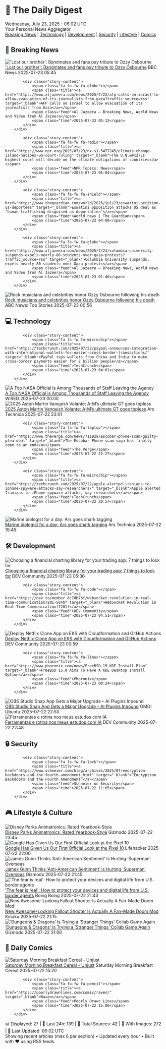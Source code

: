 <!-- Processing 54 RSS feeds at 2025-07-23 06:02:08 UTC -->
<!-- Processing: XKCD -->
<!-- Processing: Girl Genius -->
<!-- Processing: Dinosaur Comics -->
<!-- Processing: CNN Breaking News -->
<!-- Processing: BBC Breaking News -->
<!-- Processing: Al Jazeera Breaking News -->
<!-- Processing: NPR News -->
<!-- Processing: CBC News -->
<!-- Error processing https://rss.cbc.ca/lineup/topstories.xml: The read operation timed out -->
<!-- Processing: Reuters World News -->
<!-- Processing: TechCrunch -->
<!-- Processing: The Verge -->
<!-- Processing: O'Reilly Radar -->
<!-- Processing: Slashdot -->
<!-- Processing: Dev.to -->
<!-- Processing: StackOverflow Blog -->
<!-- Processing: It's FOSS -->
<!-- Processing: OMG! Ubuntu -->
<!-- Processing: DistroWatch -->
<!-- Processing: Linux.com -->
<!-- Processing: Red Hat Blog -->
<!-- Processing: Ubuntu Blog -->
<!-- Processing: InfoQ -->
<!-- Processing: DZone -->
<!-- Processing: Martin Fowler -->
<!-- Processing: The Pragmatic Engineer -->
<!-- Processing: Gizmodo -->
<!-- Processing: Schneier on Security -->
<!-- Generated 5 new posts out of 27 feeds processed -->
<div class="newspaper-header">
    <h1 class="newspaper-title">📰 The Daily Digest</h1>
    <div class="newspaper-date">Wednesday, July 23, 2025 - 06:02 UTC</div>
    <div class="newspaper-subtitle">Your Personal News Aggregator</div>
</div>

<div class="newspaper-nav">
    <a href="#breaking">Breaking News</a> |
    <a href="#tech">Technology</a> |
    <a href="#dev">Development</a> |
    <a href="#security">Security</a> |
    <a href="#lifestyle">Lifestyle</a> |
    <a href="#webcomics">Comics</a>
</div>

<div class="news-section breaking-news" id="breaking">
<h2 class="section-header">🚨 Breaking News</h2>
<div class="stories-container">
<div class="story">
            <img src="https://ichef.bbci.co.uk/ace/standard/240/cpsprodpb/dc6d/live/40d0d650-6778-11f0-8dbd-f3d32ebd3327.jpg" alt="&#x27;Lost our brother&#x27;: Bandmates and fans pay tribute to Ozzy Osbourne" class="story-image" loading="lazy" onerror="this.style.display='none'">
            <div class="story-content">
                <span class="fa fa-fw fa-flag"></span>
                <span class="title"><a href="https://www.bbc.com/news/articles/c17w4wn71z9o" target="_blank">&#x27;Lost our brother&#x27;: Bandmates and fans pay tribute to Ozzy Osbourne</a></span>
                <span class="feed">BBC News</span>
                <span class="time">2025-07-23 05:45</span>
            </div>
        </div>
<div class="story">
            
            <div class="story-content">
                <span class="fa fa-fw fa-globe"></span>
                <span class="title"><a href="https://www.aljazeera.com/news/2025/7/23/afp-calls-on-israel-to-allow-evacuation-of-its-journalists-from-gaza?traffic_source=rss" target="_blank">AFP calls on Israel to allow evacuation of its journalists from Gaza</a></span>
                <span class="feed">Al Jazeera – Breaking News, World News and Video from Al Jazeera</span>
                <span class="time">2025-07-23 05:12</span>
            </div>
        </div>
<div class="story">
            
            <div class="story-content">
                <span class="fa fa-fw fa-radio"></span>
                <span class="title"><a href="https://www.npr.org/2025/07/23/nx-s1-5477245/climate-change-island-nations-un-court-ruling" target="_blank">The U.N.&#x27;s highest court will decide on the climate obligations of countries</a></span>
                <span class="feed">NPR Topics: News</span>
                <span class="time">2025-07-23 05:04</span>
            </div>
        </div>
<div class="story">
            
            <div class="story-content">
                <span class="fa fa-fw fa-shield"></span>
                <span class="title"><a href="https://www.theguardian.com/world/2025/jul/23/eswatini-petition-us-deportees" target="_blank">Eswatini opposition attacks US deal as ‘human trafficking disguised as deportation’</a></span>
                <span class="feed">World news | The Guardian</span>
                <span class="time">2025-07-23 04:00</span>
            </div>
        </div>
<div class="story">
            
            <div class="story-content">
                <span class="fa fa-fw fa-globe"></span>
                <span class="title"><a href="https://www.aljazeera.com/news/2025/7/23/columbia-university-suspends-expels-nearly-80-students-over-gaza-protests?traffic_source=rss" target="_blank">Columbia University suspends, expels nearly 80 students over Gaza protests</a></span>
                <span class="feed">Al Jazeera – Breaking News, World News and Video from Al Jazeera</span>
                <span class="time">2025-07-23 01:46</span>
            </div>
        </div>
<div class="story">
            <img src="https://s.abcnews.com/images/GMA/ozzy-osbourne-05-gty-jef-250722_1753211816198_hpMain_4x3t_384.jpg" alt="Rock musicians and celebrities honor Ozzy Osbourne following his death" class="story-image" loading="lazy" onerror="this.style.display='none'">
            <div class="story-content">
                <span class="fa fa-fw fa-tv"></span>
                <span class="title"><a href="https://abcnews.go.com/GMA/Culture/rock-musicians-celebrities-honor-ozzy-osbourne-death/story?id=123975631" target="_blank">Rock musicians and celebrities honor Ozzy Osbourne following his death</a></span>
                <span class="feed">ABC News: Top Stories</span>
                <span class="time">2025-07-23 00:56</span>
            </div>
        </div>
</div>
</div>
<div class="news-section tech-news" id="tech">
<h2 class="section-header">💻 Technology</h2>
<div class="stories-container">
<div class="story">
            
            <div class="story-content">
                <span class="fa fa-fw fa-microchip"></span>
                <span class="title"><a href="https://techcrunch.com/2025/07/22/paypal-announces-integration-with-international-wallets-for-easier-cross-border-transactions/" target="_blank">PayPal taps wallets from China and India to make cross-border payments easier for 2 billion people</a></span>
                <span class="feed">TechCrunch</span>
                <span class="time">2025-07-23 04:01</span>
            </div>
        </div>
<div class="story">
            <img src="https://media.wired.com/photos/687fd4bb02d947fe8f99b59e/master/pass/goddard-nasa-sciGSFC_20171208_Archive_e000542large-1536x1022.jpg" alt="A Top NASA Official Is Among Thousands of Staff Leaving the Agency" class="story-image" loading="lazy" onerror="this.style.display='none'">
            <div class="story-content">
                <span class="fa fa-fw fa-bolt"></span>
                <span class="title"><a href="https://www.wired.com/story/a-top-nasa-official-is-among-thousands-of-staff-leaving-the-agency/" target="_blank">A Top NASA Official Is Among Thousands of Staff Leaving the Agency</a></span>
                <span class="feed">WIRED</span>
                <span class="time">2025-07-23 00:00</span>
            </div>
        </div>
<div class="story">
            <img src="https://cdn.arstechnica.net/wp-content/uploads/2025/07/IMG_7213-500x500.jpg" alt="2025 Aston Martin Vanquish Volante: A-M’s ultimate GT goes topless" class="story-image" loading="lazy" onerror="this.style.display='none'">
            <div class="story-content">
                <span class="fa fa-fw fa-cog"></span>
                <span class="title"><a href="https://arstechnica.com/cars/2025/07/2025-aston-martin-vanquish-volante-a-ms-ultimate-gt-goes-topless/" target="_blank">2025 Aston Martin Vanquish Volante: A-M’s ultimate GT goes topless</a></span>
                <span class="feed">Ars Technica</span>
                <span class="time">2025-07-22 23:01</span>
            </div>
        </div>
<div class="story">
            
            <div class="story-content">
                <span class="fa fa-fw fa-laptop"></span>
                <span class="title"><a href="https://www.theverge.com/news/711929/escobar-phone-scam-guilty-plea-deal" target="_blank">The Escobar Phone scam saga has finally come to an end</a></span>
                <span class="feed">The Verge</span>
                <span class="time">2025-07-22 22:27</span>
            </div>
        </div>
<div class="story">
            
            <div class="story-content">
                <span class="fa fa-fw fa-microchip"></span>
                <span class="title"><a href="https://techcrunch.com/2025/07/22/apple-alerted-iranians-to-iphone-spyware-attacks-say-researchers/" target="_blank">Apple alerted Iranians to iPhone spyware attacks, say researchers</a></span>
                <span class="feed">TechCrunch</span>
                <span class="time">2025-07-22 20:57</span>
            </div>
        </div>
<div class="story">
            <img src="https://cdn.arstechnica.net/wp-content/uploads/2025/07/20250509-SHIFFMAN_SCIENTIST_DAY1-110-500x500-1752861268.jpg" alt="Marine biologist for a day: Ars goes shark tagging" class="story-image" loading="lazy" onerror="this.style.display='none'">
            <div class="story-content">
                <span class="fa fa-fw fa-cog"></span>
                <span class="title"><a href="https://arstechnica.com/science/2025/07/marine-biologist-for-a-day-ars-goes-shark-tagging/" target="_blank">Marine biologist for a day: Ars goes shark tagging</a></span>
                <span class="feed">Ars Technica</span>
                <span class="time">2025-07-22 19:45</span>
            </div>
        </div>
</div>
</div>
<div class="news-section dev-news" id="dev">
<h2 class="section-header">🛠️ Development</h2>
<div class="stories-container">
<div class="story">
            <img src="https://media2.dev.to/dynamic/image/width=800%2Cheight=%2Cfit=scale-down%2Cgravity=auto%2Cformat=auto/https%3A%2F%2Fdev-to-uploads.s3.amazonaws.com%2Fuploads%2Farticles%2Fc99p2jkjl0mtzm5rfz05.png" alt="Choosing a financial charting library for your trading app: 7 things to look for" class="story-image" loading="lazy" onerror="this.style.display='none'">
            <div class="story-content">
                <span class="fa fa-fw fa-code"></span>
                <span class="title"><a href="https://dev.to/devexperts/choosing-a-financial-charting-library-for-your-trading-app-7-things-to-look-for-4436" target="_blank">Choosing a financial charting library for your trading app: 7 things to look for</a></span>
                <span class="feed">DEV Community</span>
                <span class="time">2025-07-23 05:36</span>
            </div>
        </div>
<div class="story">
            
            <div class="story-content">
                <span class="fa fa-fw fa-code"></span>
                <span class="title"><a href="https://dev.to/member_8c78b76f/websocket-revolution-in-real-time-communication7201-504b" target="_blank">WebSocket Revolution in Real-Time Communication(7201)</a></span>
                <span class="feed">DEV Community</span>
                <span class="time">2025-07-23 04:51</span>
            </div>
        </div>
<div class="story">
            <img src="https://media2.dev.to/dynamic/image/width=800%2Cheight=%2Cfit=scale-down%2Cgravity=auto%2Cformat=auto/https%3A%2F%2Fdev-to-uploads.s3.amazonaws.com%2Fuploads%2Farticles%2Fmmgyjapj7802ugolof6t.png" alt="Deploy Netflix Clone App on EKS with Cloudformation and GitHub Actions" class="story-image" loading="lazy" onerror="this.style.display='none'">
            <div class="story-content">
                <span class="fa fa-fw fa-code"></span>
                <span class="title"><a href="https://dev.to/ndzenyuy/deploy-netflix-clone-app-on-eks-with-cloudformation-and-github-actions-4m2o" target="_blank">Deploy Netflix Clone App on EKS with Cloudformation and GitHub Actions</a></span>
                <span class="feed">DEV Community</span>
                <span class="time">2025-07-23 00:59</span>
            </div>
        </div>
<div class="story">
            
            <div class="story-content">
                <span class="fa fa-fw fa-linux"></span>
                <span class="title"><a href="https://www.phoronix.com/news/FreeBSD-15-KDE-Install-Plan" target="_blank">FreeBSD 15.0 Aims To Have A KDE Desktop Install Option</a></span>
                <span class="feed">Phoronix</span>
                <span class="time">2025-07-23 00:24</span>
            </div>
        </div>
<div class="story">
            <img src="https://i0.wp.com/www.omgubuntu.co.uk/wp-content/uploads/2024/12/obs.jpg?resize=406%2C232&amp;ssl=1" alt="OBS Studio Snap App Gets a Major Upgrade – AI Plugins Inbound" class="story-image" loading="lazy" onerror="this.style.display='none'">
            <div class="story-content">
                <span class="fa fa-fw fa-ubuntu"></span>
                <span class="title"><a href="https://www.omgubuntu.co.uk/2025/07/obs-studio-snap-update-core24-plugins" target="_blank">OBS Studio Snap App Gets a Major Upgrade – AI Plugins Inbound</a></span>
                <span class="feed">OMG! Ubuntu</span>
                <span class="time">2025-07-22 22:50</span>
            </div>
        </div>
<div class="story">
            <img src="https://media2.dev.to/dynamic/image/width=800%2Cheight=%2Cfit=scale-down%2Cgravity=auto%2Cformat=auto/https%3A%2F%2Fdev-to-uploads.s3.amazonaws.com%2Fuploads%2Farticles%2Fk8osapdc3hrn3wuulah5.png" alt="Ferramentas e rotina nos meus estudos com IA" class="story-image" loading="lazy" onerror="this.style.display='none'">
            <div class="story-content">
                <span class="fa fa-fw fa-code"></span>
                <span class="title"><a href="https://dev.to/anabiscalchin/ferramentas-e-rotina-nos-meus-estudos-com-ia-4alj" target="_blank">Ferramentas e rotina nos meus estudos com IA</a></span>
                <span class="feed">DEV Community</span>
                <span class="time">2025-07-22 22:48</span>
            </div>
        </div>
</div>
</div>
<div class="news-section security-news" id="security">
<h2 class="section-header">🔒 Security</h2>
<div class="stories-container">
<div class="story">
            
            <div class="story-content">
                <span class="fa fa-fw fa-lock"></span>
                <span class="title"><a href="https://www.schneier.com/blog/archives/2025/07/encryption-backdoors-and-the-fourth-amendment.html" target="_blank">“Encryption Backdoors and the Fourth Amendment”</a></span>
                <span class="feed">Schneier on Security</span>
                <span class="time">2025-07-22 11:05</span>
            </div>
        </div>
</div>
</div>
<div class="news-section lifestyle-news" id="lifestyle">
<h2 class="section-header">🎮 Lifestyle & Culture</h2>
<div class="stories-container">
<div class="story">
            <img src="https://gizmodo.com/app/uploads/2025/07/spiderman-animatronics.jpg" alt="Disney Parks Animatronics, Rated Yearbook-Style" class="story-image" loading="lazy" onerror="this.style.display='none'">
            <div class="story-content">
                <span class="fa fa-fw fa-computer"></span>
                <span class="title"><a href="https://gizmodo.com/disney-parks-animatronics-rated-yearbook-style-2000630458" target="_blank">Disney Parks Animatronics, Rated Yearbook-Style</a></span>
                <span class="feed">Gizmodo</span>
                <span class="time">2025-07-22 23:45</span>
            </div>
        </div>
<div class="story">
            <img src="https://lifehacker.com/imagery/articles/01K0SZK4RE1QW99C307F0SNRYG/hero-image.png" alt="Google Has Given Us Our First Official Look at the Pixel 10" class="story-image" loading="lazy" onerror="this.style.display='none'">
            <div class="story-content">
                <span class="fa fa-fw fa-life-ring"></span>
                <span class="title"><a href="https://lifehacker.com/tech/google-has-given-us-our-first-official-peek-at-the-pixel-10?utm_medium=RSS" target="_blank">Google Has Given Us Our First Official Look at the Pixel 10</a></span>
                <span class="feed">Lifehacker</span>
                <span class="time">2025-07-22 22:00</span>
            </div>
        </div>
<div class="story">
            <img src="https://gizmodo.com/app/uploads/2025/07/Superman-Fortress.jpg" alt="James Gunn Thinks ‘Anti-American Sentiment’ Is Hurting ‘Superman’ Overseas" class="story-image" loading="lazy" onerror="this.style.display='none'">
            <div class="story-content">
                <span class="fa fa-fw fa-computer"></span>
                <span class="title"><a href="https://gizmodo.com/james-gunn-thinks-anti-american-sentiment-is-hurting-superman-overseas-2000632655" target="_blank">James Gunn Thinks ‘Anti-American Sentiment’ Is Hurting ‘Superman’ Overseas</a></span>
                <span class="feed">Gizmodo</span>
                <span class="time">2025-07-22 21:45</span>
            </div>
        </div>
<div class="story">
            <img src="https://i0.wp.com/boingboing.net/wp-content/uploads/2025/07/cbp-1.jpg?fit=1080%2C720&amp;quality=60&amp;ssl=1" alt="&#x27;The fear is real&#x27;: How to protect your devices and digital life from U.S. border agents" class="story-image" loading="lazy" onerror="this.style.display='none'">
            <div class="story-content">
                <span class="fa fa-fw fa-arrow-right"></span>
                <span class="title"><a href="https://boingboing.net/2025/07/22/the-fear-is-real-how-to-protect-your-devices-and-digital-life-from-u-s-border-agents.html" target="_blank">&#x27;The fear is real&#x27;: How to protect your devices and digital life from U.S. border agents</a></span>
                <span class="feed">Boing Boing</span>
                <span class="time">2025-07-22 21:43</span>
            </div>
        </div>
<div class="story">
            <img src="https://i.kinja-img.com/image/upload/c_fit,q_80,w_636/53e09dd444f38f1fe7304aadf3566816.jpg" alt="New Awesome-Looking Fallout Shooter Is Actually A Fan-Made Doom Mod" class="story-image" loading="lazy" onerror="this.style.display='none'">
            <div class="story-content">
                <span class="fa fa-fw fa-gamepad"></span>
                <span class="title"><a href="https://kotaku.com/doom-mod-fallout-bakersfield-boomer-shooter-trailer-pc-1851786757" target="_blank">New Awesome-Looking Fallout Shooter Is Actually A Fan-Made Doom Mod</a></span>
                <span class="feed">Kotaku</span>
                <span class="time">2025-07-22 21:15</span>
            </div>
        </div>
<div class="story">
            <img src="https://gizmodo.com/app/uploads/2025/07/Stranger-Things-Dungeons-and-Dragons.jpg" alt="‘Dungeons &amp; Dragons’ Is Trying a ‘Stranger Things’ Collab Game Again" class="story-image" loading="lazy" onerror="this.style.display='none'">
            <div class="story-content">
                <span class="fa fa-fw fa-computer"></span>
                <span class="title"><a href="https://gizmodo.com/dungeons-and-dragons-strange-things-hellfire-club-game-2000632716" target="_blank">‘Dungeons &amp; Dragons’ Is Trying a ‘Stranger Things’ Collab Game Again</a></span>
                <span class="feed">Gizmodo</span>
                <span class="time">2025-07-22 21:00</span>
            </div>
        </div>
</div>
</div>
<div class="news-section webcomics-section" id="webcomics">
<h2 class="section-header">🎨 Daily Comics</h2>
<div class="stories-container">
<div class="story">
            <img src="https://www.smbc-comics.com/comics/1753143656-20250723.png" alt="Saturday Morning Breakfast Cereal - Unjust" class="story-image" loading="lazy" onerror="this.style.display='none'">
            <div class="story-content">
                <span class="fa fa-fw fa-smile"></span>
                <span class="title"><a href="https://www.smbc-comics.com/comic/unjust" target="_blank">Saturday Morning Breakfast Cereal - Unjust</a></span>
                <span class="feed">Saturday Morning Breakfast Cereal</span>
                <span class="time">2025-07-22 15:20</span>
            </div>
        </div>
<div class="story">
            
            <div class="story-content">
                <span class="fa fa-fw fa-pencil"></span>
                <span class="title"><a href="https://poorlydrawnlines.com/comic/raven/" target="_blank">Raven</a></span>
                <span class="feed">Poorly Drawn Lines</span>
                <span class="time">2025-07-22 15:00</span>
            </div>
        </div>
</div>
</div>

<div class="newspaper-footer">
    <div class="stats">
        📊 Displayed: 27 | 📅 Last 24h: 139 | 📡 Total Sources: 42 | 📸 With Images: 272 |
        🔄 Last Updated: 06:02 UTC
    </div>
    <div class="footer-note">
        Showing recent articles (max 6 per section) • Updated every hour • Built with ❤️ using RSS feeds
    </div>
</div>
